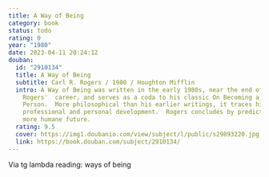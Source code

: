 ```yaml
---
title: A Way of Being
category: book
status: todo
rating: 0
year: "1980"
date: 2023-04-11 20:24:12
douban:
  id: "2910134"
  title: A Way of Being
  subtitle: Carl R. Rogers / 1980 / Houghton Mifflin
  intro: A Way of Being was written in the early 1980s, near the end of
    Rogers'  career, and serves as a coda to his classic On Becoming a
    Person.  More philosophical than his earlier writings, it traces his
    professional and personal development.  Rogers concludes by predicting a
    more humane future.
  rating: 9.5
  cover: https://img1.doubanio.com/view/subject/l/public/s29893220.jpg
  link: https://book.douban.com/subject/2910134/
---
```


Via tg lambda reading: ways of being 
